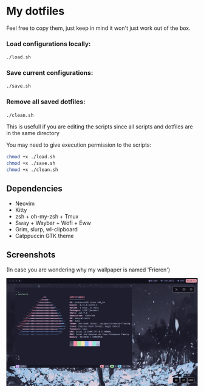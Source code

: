 # My dotfiles

Feel free to copy them, just keep in mind it won't just work out of the box.

### Load configurations locally:
```bash
./load.sh 
```

### Save current configurations:
```bash
./save.sh
```

### Remove all saved dotfiles:
```bash
./clean.sh
```
This is usefull if you are editing the scripts since all scripts and dotfiles are in the same directory

You may need to give execution permission to the scripts:
```bash
chmod +x ./load.sh
chmod +x ./save.sh
chmod +x ./clean.sh
```

## Dependencies

* Neovim
* Kitty
* zsh + oh-my-zsh + Tmux
* Sway + Waybar + Wofi + Eww
* Grim, slurp, wl-clipboard
* Catppuccin GTK theme

## Screenshots

(In case you are wondering why my wallpaper is named 'Frieren')

![Desktop](./screenshots/screenshot-2025-07-20-104147.png)
